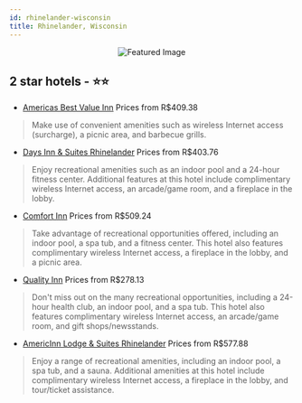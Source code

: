 ```yaml
---
id: rhinelander-wisconsin
title: Rhinelander, Wisconsin
---
```


<center><img src="https://i.travelapi.com/hotels/1000000/900000/892800/892768/af35e4d4_z.jpg" alt="Featured Image" /></center>


##  2 star hotels - ⭐️⭐️

-    [Americas Best Value Inn](https://us.hurb.com/hotels/rhinelander/americas-best-value-inn-JNP-JP988423?cmp=18055) Prices from R$409.38
   > Make use of convenient amenities such as wireless Internet access (surcharge), a picnic area, and barbecue grills.
-    [Days Inn & Suites Rhinelander](https://us.hurb.com/hotels/rhinelander/days-inn-suites-rhinelander-JNP-JP851884?cmp=18055) Prices from R$403.76
   > Enjoy recreational amenities such as an indoor pool and a 24-hour fitness center. Additional features at this hotel include complimentary wireless Internet access, an arcade/game room, and a fireplace in the lobby.
-    [Comfort Inn](https://us.hurb.com/hotels/rhinelander/comfort-inn-JNP-JP566171?cmp=18055) Prices from R$509.24
   > Take advantage of recreational opportunities offered, including an indoor pool, a spa tub, and a fitness center. This hotel also features complimentary wireless Internet access, a fireplace in the lobby, and a picnic area.
-    [Quality Inn](https://us.hurb.com/hotels/rhinelander/quality-inn-JNP-JP861427?cmp=18055) Prices from R$278.13
   > Don't miss out on the many recreational opportunities, including a 24-hour health club, an indoor pool, and a spa tub. This hotel also features complimentary wireless Internet access, an arcade/game room, and gift shops/newsstands.
-    [AmericInn Lodge & Suites Rhinelander](https://us.hurb.com/hotels/rhinelander/americinn-lodge-suites-rhinelander-JNP-JP262634?cmp=18055) Prices from R$577.88
   > Enjoy a range of recreational amenities, including an indoor pool, a spa tub, and a sauna. Additional amenities at this hotel include complimentary wireless Internet access, a fireplace in the lobby, and tour/ticket assistance.
